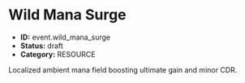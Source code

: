 # Wild Mana Surge

- **ID:** event.wild_mana_surge
- **Status:** draft
- **Category:** RESOURCE

Localized ambient mana field boosting ultimate gain and minor CDR.

